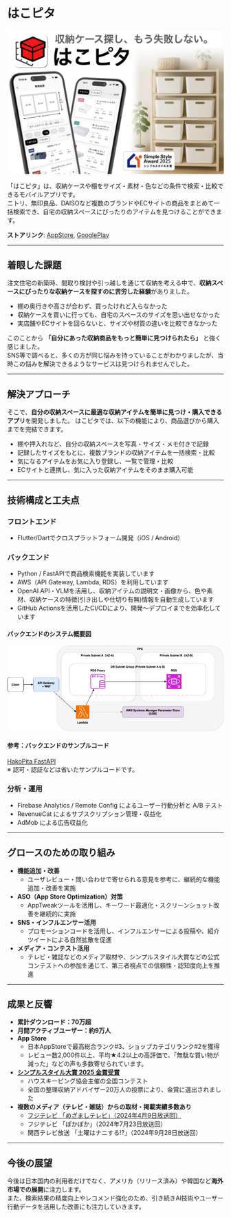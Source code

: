 # はこピタ

![link](/content/assets/hakopita_image.png)
<!-- <img src="assets/hakopita_image.png" alt="はこピタアプリの画像" width="800"> -->

「はこピタ」は、収納ケースや棚をサイズ・素材・色などの条件で検索・比較できるモバイルアプリです。  
ニトリ、無印良品、DAISOなど複数のブランドやECサイトの商品をまとめて一括検索でき、自宅の収納スペースにぴったりのアイテムを見つけることができます。

**ストアリンク**: [AppStore](https://apps.apple.com/jp/app/id1644135792), [GooglePlay](https://play.google.com/store/apps/details?id=net.ddns.rtapps.hako_pita)

---

## 着眼した課題

注文住宅の新築時、間取り検討や引っ越しを通じて収納を考える中で、**収納スペースにぴったりな収納ケースを探すのに苦労した経験**がありました。
- 棚の奥行きや高さが合わず、買ったけれど入らなかった
- 収納ケースを買いに行っても、自宅のスペースのサイズを思い出せなかった
- 実店舗やECサイトを回らないと、サイズや材質の違いを比較できなかった

このことから **「自分にあった収納商品をもっと簡単に見つけられたら」** と強く感じました。  
SNS等で調べると、多くの方が同じ悩みを持っていることがわかりましたが、当時この悩みを解決できるようなサービスは見つけられませんでした。  

---

## 解決アプローチ

そこで、**自分の収納スペースに最適な収納アイテムを簡単に見つけ・購入できるアプリ**を開発しました。
はこピタでは、以下の機能により、商品選びから購入までを完結できます。
- 棚や押入れなど、自分の収納スペースを写真・サイズ・メモ付きで記録
- 記録したサイズをもとに、複数ブランドの収納アイテムを一括検索・比較
- 気になるアイテムをお気に入り登録し、一覧で管理・比較
- ECサイトと連携し、気に入った収納アイテムをそのまま購入可能

---

## 技術構成と工夫点

### フロントエンド
- Flutter/Dartでクロスプラットフォーム開発（iOS / Android）

### バックエンド
- Python / FastAPIで商品検索機能を実装しています
- AWS（API Gateway, Lambda, RDS）を利用しています
- OpenAI API・VLMを活用し、収納アイテムの説明文・画像から、色や素材、収納ケースの特徴(引き出しや仕切り有無)情報を自動生成しています
- GitHub Actionsを活用したCI/CDにより、開発〜デプロイまでを効率化しています

#### バックエンドのシステム概要図
![link](/content/assets/aws_serverless_architecture.drawio.png)

#### 参考：バックエンドのサンプルコード ###
[HakoPita FastAPI](https://github.com/remma-takeuchi/hakopita_fast_api)  
※ 認可・認証などは省いたサンプルコードです。

### 分析・運用
- Firebase Analytics / Remote Config によるユーザー行動分析と A/B テスト
- RevenueCat によるサブスクリプション管理・収益化
- AdMob による広告収益化

---

## グロースのための取り組み

- **機能追加・改善**
  - ユーザレビュー・問い合わせで寄せられる意見を参考に、継続的な機能追加・改善を実施
- **ASO（App Store Optimization）対策**
  - AppTweakツールを活用し、キーワード最適化・スクリーンショット改善を継続的に実施
- **SNS・インフルエンサー活用**
  - プロモーションコードを活用し、インフルエンサーによる投稿や、紹介ツイートによる自然拡散を促進
- **メディア・コンテスト活用**
  - テレビ・雑誌などのメディア取材や、シンプルスタイル大賞などの公式コンテストへの参加を通じて、第三者視点での信頼性・認知度向上を推進

---

## 成果と反響

- **累計ダウンロード：70万超**
- **月間アクティブユーザー：約9万人**
- **App Store**
  - 日本AppStoreで最高総合ランク#3、ショップカテゴリランク#2を獲得
  - レビュー数2,000件以上、平均★4.2以上の高評価で、「無駄な買い物が減った」などの声も多数寄せられています。
- **[シンプルスタイル大賞 2025 金賞受賞](https://housekeeping.or.jp/simple_style/simplestyle-2025/)**
  - ハウスキーピング協会主催の全国コンテスト
  - 全国の整理収納アドバイザー20万人の投票により、金賞に選出されました
- **複数のメディア（テレビ・雑誌）からの取材・掲載実績多数あり**
  - [フジテレビ 「めざましテレビ」（2024年4月9日放送回）](https://mezamashi.media/articles/-/6928)
  - フジテレビ 「ぽかぽか」（2024年7月23日放送回）
  - 関西テレビ放送 「土曜はナニする⁉」（2024年9月28日放送回）

---

## 今後の展望

今後は日本国内の利用者だけでなく、アメリカ（リリース済み）や韓国など**海外市場での展開**に注力します。  
また、検索結果の精度向上やレコメンド強化のため、引き続きAI技術やユーザー行動データを活用した改善にも注力していきます。
